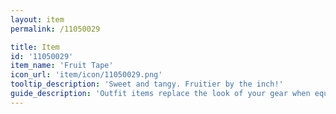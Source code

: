 ```yaml
---
layout: item
permalink: /11050029

title: Item
id: '11050029'
item_name: 'Fruit Tape'
icon_url: 'item/icon/11050029.png'
tooltip_description: 'Sweet and tangy. Fruitier by the inch!'
guide_description: 'Outfit items replace the look of your gear when equipped.'
---
```

